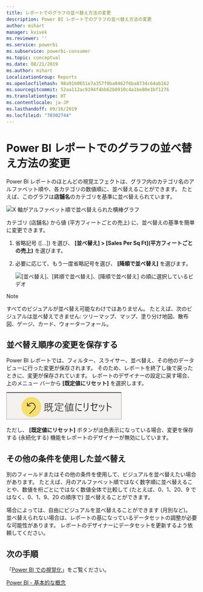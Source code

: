```yaml
---
title: レポートでのグラフの並べ替え方法の変更
description: Power BI レポートでのグラフの並べ替え方法の変更
author: mihart
manager: kvivek
ms.reviewer: ''
ms.service: powerbi
ms.subservice: powerbi-consumer
ms.topic: conceptual
ms.date: 08/21/2019
ms.author: mihart
LocalizationGroup: Reports
ms.openlocfilehash: 98a91b0651e7a357f0ba0462f6ba8734c64ab162
ms.sourcegitcommit: 52aa112ac9194f4bb62b0910c4a1be80e1bf1276
ms.translationtype: HT
ms.contentlocale: ja-JP
ms.lasthandoff: 09/16/2019
ms.locfileid: "70302744"
---
```

# <a name="change-how-a-chart-is-sorted-in-a-power-bi-report"></a>Power BI レポートでのグラフの並べ替え方法の変更
Power BI レポートのほとんどの視覚エフェクトは、グラフ内のカテゴリ名のアルファベット順や、各カテゴリの数値順に、並べ替えることができます。 たとえば、このグラフは**店舗名**のカテゴリを基準に並べ替えられています。

![X 軸がアルファベット順で並べ替えられた横棒グラフ](media/end-user-change-sort/pbi_chartsortcategory.png)

カテゴリ (店舗名) から値 (平方フィートごとの売上) に、並べ替えの基準を簡単に変更できます。

1. 省略記号 ([...]) を選び、 **[並べ替え] > [Sales Per Sq Ft]\(平方フィートごとの売上\)** を選びます。
2. 必要に応じて、もう一度省略記号を選び、 **[降順で並べ替え]** を選びます。

   ![[並べ替え]、[昇順で並べ替え]、[降順で並べ替え] の順に選択しているビデオ](media/end-user-change-sort/sort.gif)

> [!NOTE]
> すべてのビジュアルが並べ替え可能なわけではありません。 たとえば、次のビジュアルは並べ替えできません: ツリーマップ、マップ、塗り分け地図、散布図、ゲージ、カード、ウォーターフォール。

## <a name="saving-changes-you-make-to-sort-order"></a>並べ替え順序の変更を保存する
Power BI レポートでは、フィルター、スライサー、並べ替え、その他のデータ ビューに行った変更が保存されます。 そのため、レポートを終了し後で戻ったときに、変更が保存されています。  レポートのデザイナーの設定に戻す場合、上のメニュー バーから **[既定値にリセット]** を選択します。 

![永続的な並べ替え](media/end-user-change-sort/power-bi-reset.png)

ただし、 **[既定値にリセット]** ボタンが淡色表示になっている場合、変更を保存する (永続化する) 機能をレポートのデザイナーが無効にしています。

<a name="other"></a>
## <a name="sorting-using-other-criteria"></a>その他の条件を使用した並べ替え
別のフィールドまたはその他の条件を使用して、ビジュアルを並べ替えたい場合があります。  たとえば、月のアルファベット順ではなく数字順に並べ替えることや、数値を桁ごとにではなく数値全体で比較して (たとえば、0、1、20、9 ではなく、0、1、9、20 の順序で) 並べ替えることができます。  

場合によっては、自由にビジュアルを並べ替えることができます (月別など)。  並べ替えられない場合は、レポートの基になっているデータセットの調整が必要な可能性があります。 レポートのデザイナーにデータセットを更新するよう依頼してください。

## <a name="next-steps"></a>次の手順
「[Power BI での視覚化](end-user-visualizations.md)」をご覧ください。

[Power BI - 基本的な概念](end-user-basic-concepts.md)
